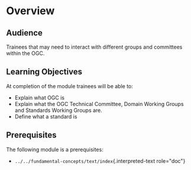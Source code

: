 # Overview

## Audience

Trainees that may need to interact with different groups and committees
within the OGC.

## Learning Objectives

At completion of the module trainees will be able to:

-   Explain what OGC is
-   Explain what the OGC Technical Committee, Domain Working Groups and
    Standards Working Groups are.
-   Define what a standard is

## Prerequisites

The following module is a prerequisites:

-   `../../fundamental-concepts/text/index`{.interpreted-text
    role="doc"}
